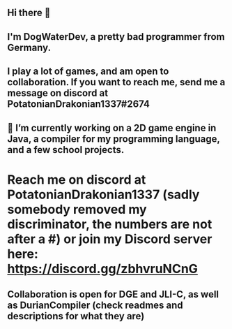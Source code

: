 ## Hi there 👋

## I'm DogWaterDev, a pretty bad programmer from Germany.
## I play a lot of games, and am open to collaboration. If you want to reach me, send me a message on discord at PotatonianDrakonian1337#2674
## 🔭 I’m currently working on a 2D game engine in Java, a compiler for my programming language, and a few school projects.
# Reach me on discord at PotatonianDrakonian1337 (sadly somebody removed my discriminator, the numbers are not after a #) or join my Discord server here: https://discord.gg/zbhvruNCnG
## Collaboration is open for DGE and JLI-C, as well as DurianCompiler (check readmes and descriptions for what they are)

<!--
**DogWaterDev/DogWaterDev** is a ✨ _special_ ✨ repository because its `README.md` (this file) appears on your GitHub profile.

Here are some ideas to get you started:

- 🔭 I’m currently working on ...
- 🌱 I’m currently learning ...
- 👯 I’m looking to collaborate on ...
- 🤔 I’m looking for help with ...
- 💬 Ask me about ...
- 📫 How to reach me: ...
- 😄 Pronouns: ...
- ⚡ Fun fact: ...
-->
